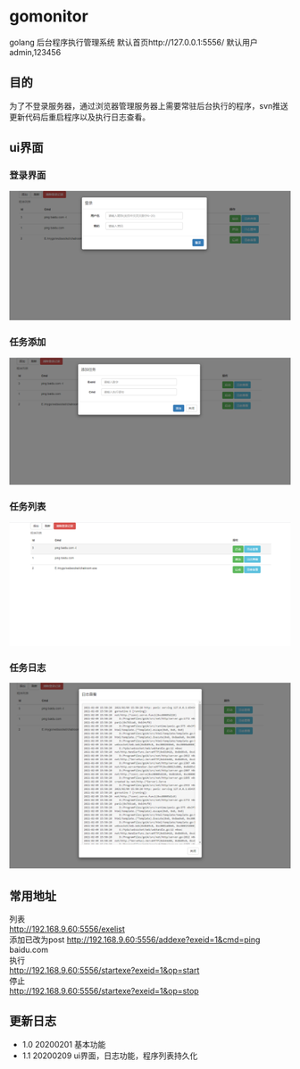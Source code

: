 # gomonitor
golang 后台程序执行管理系统
默认首页http://127.0.0.1:5556/
默认用户admin,123456
## 目的
为了不登录服务器，通过浏览器管理服务器上需要常驻后台执行的程序，svn推送更新代码后重启程序以及执行日志查看。

## ui界面
### 登录界面
![login](4.png)
### 任务添加
![login](3.png)
### 任务列表
![login](1.png)
### 任务日志
![login](2.png)

## 常用地址
列表  
http://192.168.9.60:5556/exelist  
添加已改为post
http://192.168.9.60:5556/addexe?exeid=1&cmd=ping baidu.com  
执行  
http://192.168.9.60:5556/startexe?exeid=1&op=start  
停止  
http://192.168.9.60:5556/startexe?exeid=1&op=stop  

## 更新日志
* 1.0 20200201 基本功能
* 1.1 20200209 ui界面，日志功能，程序列表持久化